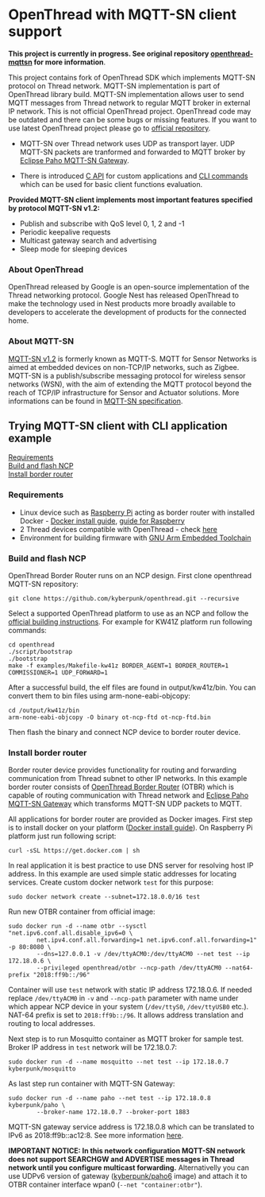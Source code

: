 # OpenThread with MQTT-SN client support

**This project is currently in progress. See original repository [openthread-mqttsn](https://github.com/kyberpunk/openthread-mqttsn) for more information**.

This project contains fork of OpenThread SDK which implements MQTT-SN protocol on Thread network. MQTT-SN implementation is part of OpenThread library build. MQTT-SN implementation allows user to send MQTT messages from Thread network to regular MQTT broker in external IP network. This is not official OpenThread project. OpenThread code may be outdated and there can be some bugs or missing features. If you want to use latest OpenThread project please go to [official repository](https://github.com/openthread/openthread).

* MQTT-SN over Thread network uses UDP as transport layer. UDP MQTT-SN packets are tranformed and forwarded to MQTT broker by [Eclipse Paho MQTT-SN Gateway](https://github.com/eclipse/paho.mqtt-sn.embedded-c/tree/master/MQTTSNGateway).

* There is introduced [C API](include/openthread/mqttsn.h) for custom applications and [CLI commands](src/cli/README_MQTT.md) which can be used for basic client functions evaluation.

**Provided MQTT-SN client implements most important features specified by protocol MQTT-SN v1.2:**

* Publish and subscribe with QoS level 0, 1, 2 and -1
* Periodic keepalive requests
* Multicast gateway search and advertising
* Sleep mode for sleeping devices

### About OpenThread

OpenThread released by Google is an open-source implementation of the Thread networking protocol. Google Nest has released OpenThread to make the technology used in Nest products more broadly available to developers to accelerate the development of products for the connected home.

### About MQTT-SN

[MQTT-SN v1.2](https://mqtt.org/tag/mqtt-sn) is formerly known as MQTT-S. MQTT for Sensor Networks is aimed at embedded devices on non-TCP/IP networks, such as Zigbee. MQTT-SN is a publish/subscribe messaging protocol for wireless sensor networks (WSN), with the aim of extending the MQTT protocol beyond the reach of TCP/IP infrastructure for Sensor and Actuator solutions. More informations can be found in [MQTT-SN specification](http://www.mqtt.org/new/wp-content/uploads/2009/06/MQTT-SN_spec_v1.2.pdf).

## Trying MQTT-SN client with CLI application example

[Requirements](#Requirements)<br>
[Build and flash NCP](#Build-and-flash-NCP)<br>
[Install border router](#Install-border-router)

### Requirements

* Linux device such as [Raspberry Pi](https://www.raspberrypi.org/) acting as border router with installed Docker - [Docker install guide](https://docs.docker.com/v17.09/engine/installation/), [guide for Raspberry](https://www.raspberrypi.org/blog/docker-comes-to-raspberry-pi/)
* 2 Thread devices compatible with OpenThread - check [here](https://openthread.io/platforms)
* Environment for building firmware with [GNU Arm Embedded Toolchain](https://developer.arm.com/tools-and-software/open-source-software/developer-tools/gnu-toolchain/gnu-rm)

### Build and flash NCP

OpenThread Border Router runs on an NCP design. First clone openthread MQTT-SN repository:

```
git clone https://github.com/kyberpunk/openthread.git --recursive
```

Select a supported OpenThread platform to use as an NCP and follow the [official building instructions](https://openthread.io/guides/border-router/build). For example for KW41Z platform run following commands:

```
cd openthread
./script/bootstrap
./bootstrap
make -f examples/Makefile-kw41z BORDER_AGENT=1 BORDER_ROUTER=1 COMMISSIONER=1 UDP_FORWARD=1
```

After a successful build, the elf files are found in output/kw41z/bin. You can convert them to bin files using arm-none-eabi-objcopy:

```
cd /output/kw41z/bin
arm-none-eabi-objcopy -O binary ot-ncp-ftd ot-ncp-ftd.bin
```

Then flash the binary and connect NCP device to border router device.

### Install border router

Border router device provides functionality for routing and  forwarding communication from Thread subnet to other IP networks. In this example border router consists of [OpenThread Border Router](https://openthread.io/guides/border-router) (OTBR) which is capable of routing communication with Thread network and [Eclipse Paho MQTT-SN Gateway](https://github.com/eclipse/paho.mqtt-sn.embedded-c/tree/master/MQTTSNGateway) which transforms MQTT-SN UDP packets to MQTT.

All applications for border router are provided as Docker images. First step is to install docker on your platform ([Docker install guide](https://docs.docker.com/v17.09/engine/installation/)). On Raspberry Pi platform just run following script:

```
curl -sSL https://get.docker.com | sh
```

In real application it is best practice to use DNS server for resolving host IP address. In this example are used simple static addresses for locating services. Create custom docker network `test` for this purpose:

```
sudo docker network create --subnet=172.18.0.0/16 test
```

Run new OTBR container from official image:

```
sudo docker run -d --name otbr --sysctl "net.ipv6.conf.all.disable_ipv6=0 \
        net.ipv4.conf.all.forwarding=1 net.ipv6.conf.all.forwarding=1" -p 80:8080 \
        --dns=127.0.0.1 -v /dev/ttyACM0:/dev/ttyACM0 --net test --ip 172.18.0.6 \
        --privileged openthread/otbr --ncp-path /dev/ttyACM0 --nat64-prefix "2018:ff9b::/96"
```

Container will use `test` network with static IP address 172.18.0.6. If needed replace `/dev/ttyACM0` in `-v` and `--ncp-path` parameter with name under which appear NCP device in your system (`/dev/ttyS0`, `/dev/ttyUSB0` etc.). NAT-64 prefix is set to `2018:ff9b::/96`. It allows address translation and routing to local addresses.

Next step is to run Mosquitto container as MQTT broker for sample test. Broker IP address in `test` network will be 172.18.0.7:

```
sudo docker run -d --name mosquitto --net test --ip 172.18.0.7 kyberpunk/mosquitto
```

As last step run container with MQTT-SN Gateway:

```
sudo docker run -d --name paho --net test --ip 172.18.0.8 kyberpunk/paho \
        --broker-name 172.18.0.7 --broker-port 1883
```

MQTT-SN gateway service address is 172.18.0.8 which can be translated to IPv6 as 2018:ff9b::ac12:8. See more information [here](https://openthread.io/guides/thread-primer/ipv6-addressing).

**IMPORTANT NOTICE: In this network configuration MQTT-SN network does not support SEARCHGW and ADVERTISE messages in Thread network until you configure multicast forwarding.** Alternativelly you can use UDPv6 version of gateway ([kyberpunk/paho6](https://hub.docker.com/repository/docker/kyberpunk/paho6) image) and attach it to OTBR container interface wpan0 (`--net "container:otbr"`).
